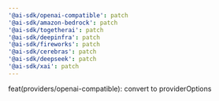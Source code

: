 ```yaml
---
'@ai-sdk/openai-compatible': patch
'@ai-sdk/amazon-bedrock': patch
'@ai-sdk/togetherai': patch
'@ai-sdk/deepinfra': patch
'@ai-sdk/fireworks': patch
'@ai-sdk/cerebras': patch
'@ai-sdk/deepseek': patch
'@ai-sdk/xai': patch
---
```


feat(providers/openai-compatible): convert to providerOptions
